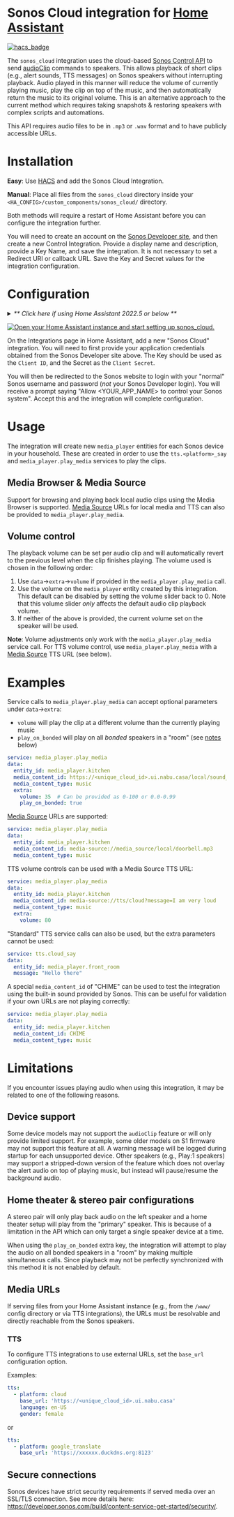 # Sonos Cloud integration for [Home Assistant](https://www.home-assistant.io)

[![hacs_badge](https://img.shields.io/badge/HACS-Default-41BDF5.svg)](https://github.com/hacs/integration)

The `sonos_cloud` integration uses the cloud-based [Sonos Control API](https://developer.sonos.com/reference/control-api/) to send [audioClip](https://developer.sonos.com/reference/control-api/audioclip/) commands to speakers. This allows playback of short clips (e.g., alert sounds, TTS messages) on Sonos speakers without interrupting playback. Audio played in this manner will reduce the volume of currently playing music, play the clip on top of the music, and then automatically return the music to its original volume. This is an alternative approach to the current method which requires taking snapshots & restoring speakers with complex scripts and automations.

This API requires audio files to be in `.mp3` or `.wav` format and to have publicly accessible URLs.

# Installation
**Easy**: Use [HACS](https://hacs.xyz) and add the Sonos Cloud Integration.

**Manual**: Place all files from the `sonos_cloud` directory inside your `<HA_CONFIG>/custom_components/sonos_cloud/` directory.

Both methods will require a restart of Home Assistant before you can configure the integration further.

You will need to create an account on the [Sonos Developer site](https://developer.sonos.com), and then create a new Control Integration. Provide a display name and description, provide a Key Name, and save the integration. It is not necessary to set a Redirect URI or callback URL. Save the Key and Secret values for the integration configuration.

# Configuration
<details>
  <summary><i>** Click here if using Home Assistant 2022.5 or below **</i></summary>
  <hr/>
  Older versions of Home Assistant do not support setting application credentials in the frontend.

  Add an entry to your `configuration.yaml` using the Key and Secret from your Sonos app:
  ```yaml
  sonos_cloud:
    client_id: <YOUR_APP_KEY>
    client_secret: <YOUR_APP_SECRET>
  ```
  You will need to restart Home Assistant if adding credentials while already running.

  **Note**: This is no longer necessary in 2022.6 and later with Sonos Cloud release 0.3.0.
  <hr/>
</details>

[![Open your Home Assistant instance and start setting up sonos_cloud.](https://my.home-assistant.io/badges/config_flow_start.svg)](https://my.home-assistant.io/redirect/config_flow_start/?domain=sonos_cloud)

On the Integrations page in Home Assistant, add a new "Sonos Cloud" integration. You will need to first provide your application credentials obtained from the Sonos Developer site above. The Key should be used as the `Client ID`, and the Secret as the `Client Secret`.

You will then be redirected to the Sonos website to login with your "normal" Sonos username and password (_not_ your Sonos Developer login). You will receive a prompt saying "Allow <YOUR_APP_NAME> to control your Sonos system". Accept this and the integration will complete configuration.

# Usage

The integration will create new `media_player` entities for each Sonos device in your household. These are created in order to use the `tts.<platform>_say` and `media_player.play_media` services to play the clips.

## Media Browser & Media Source

Support for browsing and playing back local audio clips using the Media Browser is supported. [Media Source](https://www.home-assistant.io/integrations/media_source/) URLs for local media and TTS can also be provided to `media_player.play_media`.

## Volume control

The playback volume can be set per audio clip and will automatically revert to the previous level when the clip finishes playing. The volume used is chosen in the following order:
1. Use `data`->`extra`->`volume` if provided in the `media_player.play_media` call.
2. Use the volume on the `media_player` entity created by this integration. This default can be disabled by setting the volume slider back to 0. Note that this volume slider _only_ affects the default audio clip playback volume.
3. If neither of the above is provided, the current volume set on the speaker will be used.

**Note**: Volume adjustments only work with the `media_player.play_media` service call. For TTS volume control, use `media_player.play_media` with a [Media Source](https://www.home-assistant.io/integrations/media_source/) TTS URL (see below).

# Examples

Service calls to `media_player.play_media` can accept optional parameters under `data`->`extra`:
* `volume` will play the clip at a different volume than the currently playing music
* `play_on_bonded` will play on all _bonded_ speakers in a "room" (see [notes](#home-theater--stereo-pair-configurations) below)
```yaml
service: media_player.play_media
data:
  entity_id: media_player.kitchen
  media_content_id: https://<unique_cloud_id>.ui.nabu.casa/local/sound_files/doorbell.mp3
  media_content_type: music
  extra:
    volume: 35  # Can be provided as 0-100 or 0.0-0.99
    play_on_bonded: true
```

[Media Source](https://www.home-assistant.io/integrations/media_source/) URLs are supported:
```yaml
service: media_player.play_media
data:
  entity_id: media_player.kitchen
  media_content_id: media-source://media_source/local/doorbell.mp3
  media_content_type: music
```

TTS volume controls can be used with a Media Source TTS URL:
```yaml
service: media_player.play_media
data:
  entity_id: media_player.kitchen
  media_content_id: media-source://tts/cloud?message=I am very loud
  media_content_type: music
  extra:
    volume: 80
```

"Standard" TTS service calls can also be used, but the extra parameters cannot be used:
```yaml
service: tts.cloud_say
data:
  entity_id: media_player.front_room
  message: "Hello there"
```

A special `media_content_id` of "CHIME" can be used to test the integration using the built-in sound provided by Sonos. This can be useful for validation if your own URLs are not playing correctly:
```yaml
service: media_player.play_media
data:
  entity_id: media_player.kitchen
  media_content_id: CHIME
  media_content_type: music
```

# Limitations

If you encounter issues playing audio when using this integration, it may be related to one of the following reasons.

## Device support

Some device models may not support the `audioClip` feature or will only provide limited support. For example, some older models on S1 firmware may not support this feature at all. A warning message will be logged during startup for each unsupported device. Other speakers (e.g., Play:1 speakers) may support a stripped-down version of the feature which does not overlay the alert audio on top of playing music, but instead will pause/resume the background audio.

## Home theater & stereo pair configurations

A stereo pair will only play back audio on the left speaker and a home theater setup will play from the "primary" speaker. This is because of a limitation in the API which can only target a single speaker device at a time.

When using the `play_on_bonded` extra key, the integration will attempt to play the audio on all bonded speakers in a "room" by making multiple simultaneous calls. Since playback may not be perfectly synchronized with this method it is not enabled by default.

## Media URLs

If serving files from your Home Assistant instance (e.g., from the `/www/` config directory or via TTS integrations), the URLs must be resolvable and directly reachable from the Sonos speakers.

### TTS

To configure TTS integrations to use external URLs, set the `base_url` configuration option.

Examples:
```yaml
tts:
  - platform: cloud
    base_url: 'https://<unique_cloud_id>.ui.nabu.casa'
    language: en-US
    gender: female
```
or
```yaml
tts:
  - platform: google_translate
    base_url: 'https://xxxxxx.duckdns.org:8123'
```

## Secure connections

Sonos devices have strict security requirements if served media over an SSL/TLS connection. See more details here: https://developer.sonos.com/build/content-service-get-started/security/.
